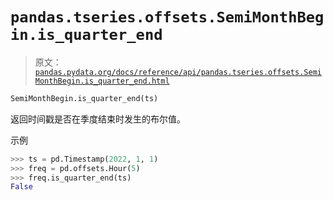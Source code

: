 # `pandas.tseries.offsets.SemiMonthBegin.is_quarter_end`

> 原文：[`pandas.pydata.org/docs/reference/api/pandas.tseries.offsets.SemiMonthBegin.is_quarter_end.html`](https://pandas.pydata.org/docs/reference/api/pandas.tseries.offsets.SemiMonthBegin.is_quarter_end.html)

```py
SemiMonthBegin.is_quarter_end(ts)
```

返回时间戳是否在季度结束时发生的布尔值。

示例

```py
>>> ts = pd.Timestamp(2022, 1, 1)
>>> freq = pd.offsets.Hour(5)
>>> freq.is_quarter_end(ts)
False 
```
